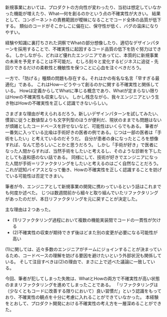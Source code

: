 新規事業においては、プロダクトの方向性が変わったり、当初は想定していなかった機能が増えたり、What―何を創るのかという点の不確実性が大きい。
結果として、コンポーネントの責務範囲が曖昧になることでコード全体の品質が低下する。
類似のコードがそこかしこに偏在に、保守性が低く、バグの温床になりやすい。

経験や知識に裏打ちされた洞察でWhatの部分想像したり、適切なデザインパターンを採用することで、不確実性に起因するコード品質の低下を防ぐ努力はできる。
しかしながら、どれほど優れたエンジニアであってに、本質的に新規事業の未来を予見することは不可能だ。
むしろ刻々と変化するビジネスに追従・先回りできるだけの柔軟性と機敏性を保つことに心血を注ぐべきだろう。

一方で、「防げる」種類の問題も存在する。それはかの有名な名言「早すぎる最適化」である。
これはHow―どうやって創るのかに関する不確実性と関係している。
Howは定義からしてWhatに準じる概念であり、Whatが定まらない限りはHowの不確実性も収束しない。
しかし残念ながら、我々エンジニアという生き物はHowの不確実性を正しく認識できないらしい。

さまざまな理由が考えられるだろう。新しいデザインパターンを試してみたい、慣習に従うと数値型よりも文字列型のほうが便利だ、現状のままでも問題はないが煩雑としたコードベースを許せないなど、可能性はいくらでもある。
筆者が一番気に入っている比喩は手術好きの医者の例である。じつは一部の医者は「手術をしたい」と考えているのだそうだ。
自分が患者の身になったところを想像すれば、なんて恐ろしいことかと思うだろう。
しかし「手術が好き」で医者になった人間からすれば、当然手術をしたいと考えるし、そのような診断を下したとしても違和感のない話である。
同様にして、技術が好きでエンジニアになった人間が手術＝リファクタリングをしたいと考えるのはごく自然なことだろう。
これが認知バイアスとなって働き、Howの不確実性を正しく認識することを妨げている可能性は否定できまい。

筆者が今、エンジニアとして新規事業の開発に携わっているという話はこれまでも何度か述べた。
じつは数週間前から細々と取り組んでいたリファクタリングがあったのだが、本日リファクタリングを元に戻すことが決定した。

主な理由は２つあった。
- (1)リファクタリング過程において複数の機能実装間でコードの一貫性が欠ける
- (2)不確実性の収束が期待できず後ほどまた別の変更が必要になる可能性が高い

(1)に関しては、近々多数のエンジニアがチームにジョインすることが決まっているため、コードベースの理解を妨げる要因を避けたいという外部状況も関係している。
そして注目すべきは(2)の理由で、まさに上で述べた議論に一致している。

今回、筆者が犯してしまった失敗は、WhatとHowの両方で不確実性が高い状態のままリファクタリングを進めてしまったことである。
「リファクタリングは（少なくともコードに改善する限りにおいて）良い習慣だ」という認識をもっており、不確実性の観点を十分に考慮に入れることができていなかった。
本経験をとおして、プロダクト開発における不確実性の考え方を一層深めることができた。
